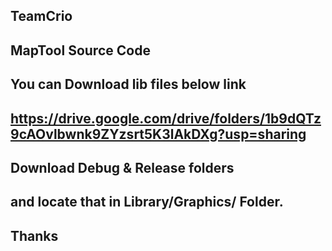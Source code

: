 ## TeamCrio
## MapTool Source Code
## You can Download lib files below link 

## https://drive.google.com/drive/folders/1b9dQTz9cAOvlbwnk9ZYzsrt5K3lAkDXg?usp=sharing

## Download Debug & Release folders
## and locate that in Library/Graphics/ Folder. 
## Thanks
